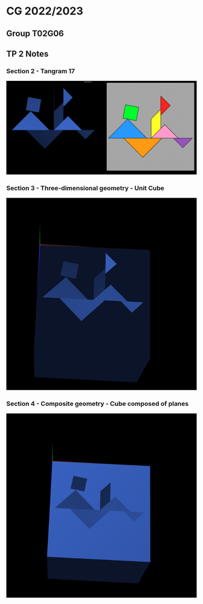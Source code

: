 # CG 2022/2023

## Group T02G06

## TP 2 Notes

### Section 2 - Tangram 17

![MyTangram](screenshots/cg-t02g06-tp2-1.png)

### Section 3 - Three-dimensional geometry - Unit Cube

![Unit Cube](screenshots/cg-t02g06-tp2-2.png)

### Section 4 - Composite geometry - Cube composed of planes

![Cube with Planes](screenshots/cg-t02g06-tp2-3.png)